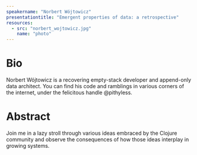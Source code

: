 ```yaml
---
speakername: "Norbert Wójtowicz"
presentationtitle: "Emergent properties of data: a retrospective"
resources:
  - src: "norbert_wojtowicz.jpg"
    name: "photo"
---
```


# Bio

Norbert Wójtowicz is a recovering empty-stack developer and append-only data architect. You can find his code and ramblings in various corners of the internet, under the felicitous handle @pithyless.

# Abstract

Join me in a lazy stroll through various ideas embraced by the Clojure community and observe the consequences of how those ideas interplay in growing systems. 
